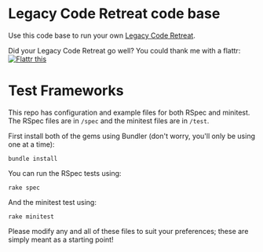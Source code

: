 Legacy Code Retreat code base
======

Use this code base to run your own [Legacy Code Retreat](http://legacycoderetreat.typepad.com).

Did your Legacy Code Retreat go well? You could thank me with a flattr: <a href="http://flattr.com/thing/1075656/" target="_blank">
<img src="http://api.flattr.com/button/flattr-badge-large.png" alt="Flattr this" title="Flattr this" border="0" /></a>

Test Frameworks
===============

This repo has configuration and example files for both RSpec and minitest. The
RSpec files are in `/spec` and the minitest files are in `/test`.

First install both of the gems using Bundler (don't worry, you'll only be
using one at a time):

    bundle install

You can run the RSpec tests using:

    rake spec

And the minitest test using:

    rake minitest

Please modify any and all of these files to suit your preferences; these are
simply meant as a starting point!
